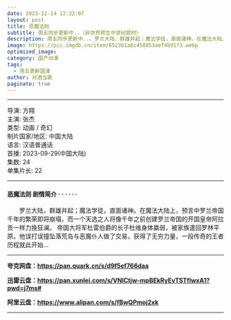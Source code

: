 ```yaml
---
date: 2023-12-14 12:22:07
layout: post
title: 恶魔法则
subtitle: 周五同步更新中..（异世界转生中世纪题材）
description: 周五同步更新中..。罗兰大陆，群雄并起；魔法学徒，直面诸神。在魔法大陆上，预言中罗兰帝国千年的繁荣即将崩塌，而一个天选之人将像千年之前创建罗兰帝国的开国皇帝阿拉贡一样力挽狂澜。 帝国大将军杜雷伯爵的长子杜维身体羸弱，被家族遣回罗林平原...
image: https://pic.imgdb.cn/item/6523b1a6c458853aef4b91f3.webp
optimized_image: 
category: 国产动漫
tags:
  - 周五更新国漫
author: 对酒当歌
paginate: true
---
```



---

导演: 方翔  
主演: 张杰  
类型: 动画 / 奇幻  
制片国家/地区: 中国大陆  
语言: 汉语普通话  
首播: 2023-09-29(中国大陆)  
集数: 24  
单集片长: 22  

---

#### 恶魔法则 剧情简介 · · · · · ·

　　罗兰大陆，群雄并起；魔法学徒，直面诸神。在魔法大陆上，预言中罗兰帝国千年的繁荣即将崩塌，而一个天选之人将像千年之前创建罗兰帝国的开国皇帝阿拉贡一样力挽狂澜。 帝国大将军杜雷伯爵的长子杜维身体羸弱，被家族遣回罗林平原。他误打误撞坠落荒岛与恶魔仆人做了交易，获得了无穷力量，一段传奇的王者历程就此开始…  

---

**夸克网盘：<https://pan.quark.cn/s/d9f5ef766daa>**

**迅雷云盘：<https://pan.xunlei.com/s/VNlCtjw-mpBEkRyEvTSTflwxA1?pwd=j7ms#>**

**阿里云盘：<https://www.alipan.com/s/fBwQPmoj2xk>**

---
